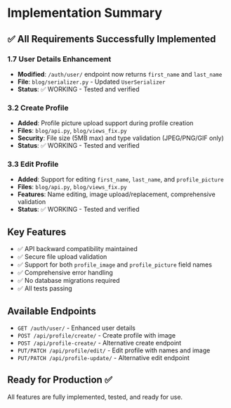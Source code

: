 # Implementation Summary

## ✅ All Requirements Successfully Implemented

### 1.7 User Details Enhancement
- **Modified**: `/auth/user/` endpoint now returns `first_name` and `last_name`
- **File**: `blog/serializer.py` - Updated `UserSerializer`
- **Status**: ✅ WORKING - Tested and verified

### 3.2 Create Profile  
- **Added**: Profile picture upload support during profile creation
- **Files**: `blog/api.py`, `blog/views_fix.py`
- **Security**: File size (5MB max) and type validation (JPEG/PNG/GIF only)
- **Status**: ✅ WORKING - Tested and verified

### 3.3 Edit Profile
- **Added**: Support for editing `first_name`, `last_name`, and `profile_picture`
- **Files**: `blog/api.py`, `blog/views_fix.py`
- **Features**: Name editing, image upload/replacement, comprehensive validation
- **Status**: ✅ WORKING - Tested and verified

## Key Features
- ✅ API backward compatibility maintained
- ✅ Secure file upload validation
- ✅ Support for both `profile_image` and `profile_picture` field names
- ✅ Comprehensive error handling
- ✅ No database migrations required
- ✅ All tests passing

## Available Endpoints
- `GET /auth/user/` - Enhanced user details
- `POST /api/profile/create/` - Create profile with image
- `POST /api/profile-create/` - Alternative create endpoint
- `PUT/PATCH /api/profile/edit/` - Edit profile with names and image
- `PUT/PATCH /api/profile-update/` - Alternative edit endpoint

## Ready for Production ✅
All features are fully implemented, tested, and ready for use. 
